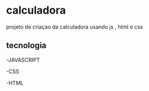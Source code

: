 # calculadora
projeto de criaçao da calculadora usando js , html e css 

## tecnologia 
-JAVASCRIPT

-CSS

-HTML
